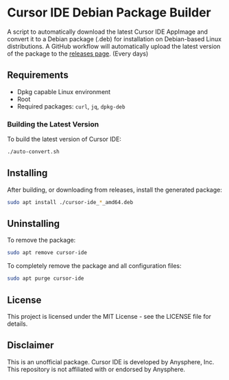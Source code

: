 # Cursor IDE Debian Package Builder

A script to automatically download the latest Cursor IDE AppImage and convert it to a Debian package (.deb) for installation on Debian-based Linux distributions. A GitHub workflow will automatically upload the latest version of the package to the [releases page](https://github.com/lde-axelor/cursor-deb/releases). (Every days)

## Requirements

- Dpkg capable Linux environment
- Root
- Required packages: `curl`, `jq`, `dpkg-deb`


### Building the Latest Version

To build the latest version of Cursor IDE:

```bash
./auto-convert.sh
```

## Installing

After building, or downloading from releases, install the generated package:

```bash
sudo apt install ./cursor-ide_*_amd64.deb
```

## Uninstalling

To remove the package:

```bash
sudo apt remove cursor-ide
```

To completely remove the package and all configuration files:

```bash
sudo apt purge cursor-ide
```

## License

This project is licensed under the MIT License - see the LICENSE file for details.

## Disclaimer

This is an unofficial package. Cursor IDE is developed by Anysphere, Inc. This repository is not affiliated with or endorsed by Anysphere.
